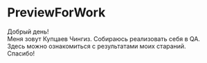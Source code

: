 # PreviewForWork
Добрый день!  
Меня зовут Купцаев Чингиз. Собираюсь реализовать себя в QA.  
Здесь можно ознакомиться с результатами моих стараний.  
Спасибо!
